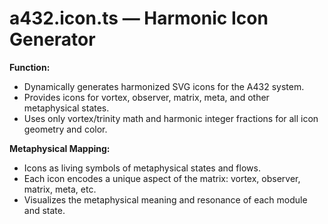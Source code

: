 # a432.icon.ts — Harmonic Icon Generator

**Function:**
- Dynamically generates harmonized SVG icons for the A432 system.
- Provides icons for vortex, observer, matrix, meta, and other metaphysical states.
- Uses only vortex/trinity math and harmonic integer fractions for all icon geometry and color.

**Metaphysical Mapping:**
- Icons as living symbols of metaphysical states and flows.
- Each icon encodes a unique aspect of the matrix: vortex, observer, matrix, meta, etc.
- Visualizes the metaphysical meaning and resonance of each module and state. 